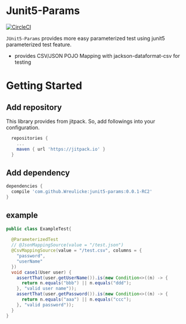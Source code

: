 # Junit5-Params

[![CircleCI](https://circleci.com/gh/Wreulicke/junit5-params.svg?style=svg)](https://circleci.com/gh/Wreulicke/junit5-params)

`JUnit5-Params` provides more easy parameterized test using junit5 parameterized test feature.

* provides CSV/JSON POJO Mapping with jackson-dataformat-csv for testing

# Getting Started

## Add repository

This library provides from jitpack.
So, add followings into your configuration.

```groovy
  repositories {
    ...
    maven { url 'https://jitpack.io' }
  }
```

## Add dependency

```groovy
dependencies {
  compile 'com.github.Wreulicke:junit5-params:0.0.1-RC2'
}
```

## example 

```java
public class ExampleTest{ 
  
  @ParameterizedTest
  // @JsonMappingSource(value = "/test.json")
  @CsvMappingSource(value = "/test.csv", columns = {
    "password",
    "userName"
  })
  void case1(User user) {
    assertThat(user.getUserName()).is(new Condition<>((n) -> {
      return n.equals("bbb") || n.equals("ddd");
    }, "valid user name"));
    assertThat(user.getPassword()).is(new Condition<>((n) -> {
      return n.equals("aaa") || n.equals("ccc");
    }, "valid password"));
  }
}
```

